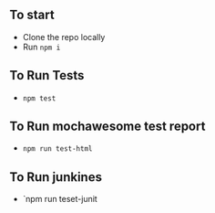 ## To start
- Clone the repo locally
- Run `npm i`

## To Run Tests
- `npm test`

## To Run mochawesome test report
- `npm run test-html`

## To Run junkines
- `npm run teset-junit

